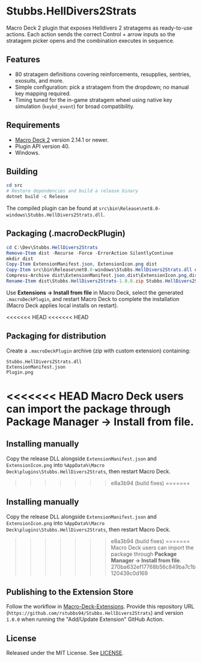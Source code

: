 ﻿# Stubbs.HellDivers2Strats

Macro Deck 2 plugin that exposes Helldivers 2 stratagems as ready-to-use actions. Each action sends the correct Control + arrow inputs so the stratagem picker opens and the combination executes in sequence.

## Features
- 80 stratagem definitions covering reinforcements, resupplies, sentries, exosuits, and more.
- Simple configuration: pick a stratagem from the dropdown; no manual key mapping required.
- Timing tuned for the in-game stratagem wheel using native key simulation (`keybd_event`) for broad compatibility.

## Requirements
- [Macro Deck 2](https://macrodeck.org/) version 2.14.1 or newer.
- Plugin API version 40.
- Windows.

## Building
```powershell
cd src
# Restore dependencies and build a release binary
dotnet build -c Release
```
The compiled plugin can be found at `src\bin\Release\net8.0-windows\Stubbs.HellDivers2Strats.dll`.

## Packaging (.macroDeckPlugin)
```powershell
cd C:\Dev\Stubbs.HellDivers2Strats
Remove-Item dist -Recurse -Force -ErrorAction SilentlyContinue
mkdir dist
Copy-Item ExtensionManifest.json, ExtensionIcon.png dist
Copy-Item src\bin\Release\net8.0-windows\Stubbs.HellDivers2Strats.dll dist
Compress-Archive dist\ExtensionManifest.json,dist\ExtensionIcon.png,dist\Stubbs.HellDivers2Strats.dll dist\Stubbs.HellDivers2Strats-1.0.0.zip -Force
Rename-Item dist\Stubbs.HellDivers2Strats-1.0.0.zip Stubbs.HellDivers2Strats-1.0.0.macroDeckPlugin
```
Use **Extensions → Install from file** in Macro Deck, select the generated `.macroDeckPlugin`, and restart Macro Deck to complete the installation (Macro Deck applies local installs on restart).

<<<<<<< HEAD
<<<<<<< HEAD
## Packaging for distribution
Create a `.macroDeckPlugin` archive (zip with custom extension) containing:
```
Stubbs.HellDivers2Strats.dll
ExtensionManifest.json
Plugin.png
```
<<<<<<< HEAD
Macro Deck users can import the package through **Package Manager → Install from file**.
=======
## Installing manually
Copy the release DLL alongside `ExtensionManifest.json` and `ExtensionIcon.png` into `%AppData%\Macro Deck\plugins\Stubbs.HellDivers2Strats`, then restart Macro Deck.
>>>>>>> e8a3b94 (build fixes)
=======
## Installing manually
Copy the release DLL alongside `ExtensionManifest.json` and `ExtensionIcon.png` into `%AppData%\Macro Deck\plugins\Stubbs.HellDivers2Strats`, then restart Macro Deck.
>>>>>>> e8a3b94 (build fixes)
=======
Macro Deck users can import the package through **Package Manager -> Install from file**.
>>>>>>> 270ba632ef17768b56c849ba7c1b120439c0d169

## Publishing to the Extension Store
Follow the workflow in [Macro-Deck-Extensions](https://github.com/Macro-Deck-App/Macro-Deck-Extensions#readme). Provide this repository URL (`https://github.com/rstubbs94/Stubbs.HellDivers2Strats`) and version `1.0.0` when running the "Add/Update Extension" GitHub Action.

## License
Released under the MIT License. See [LICENSE](LICENSE).
